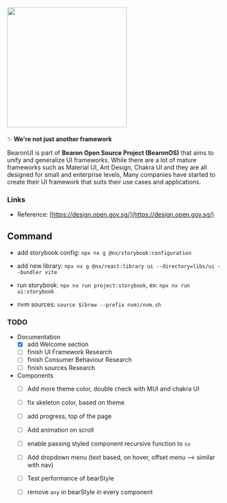 # <img src="https://svgshare.com/i/zyf.svg" width="280" />

✨ **We're not just another framework**

BearonUI is part of **Bearon Open Source Project (BearonOS)** that aims to unify and generalize UI frameworks. While there are a lot of mature frameworks such as Material UI, Ant Design, Chakra UI and they are all designed for small and enterprise levels, Many companies have started to create their UI framework that suits their use cases and applications.

### Links

- Reference: [https://design.open.gov.sg/](https://design.open.gov.sg/)


## Command

- add storybook config: `npx nx g @nx/storybook:configuration`
- add new library: `npx nx g @nx/react:library ui --directory=libs/ui --bundler vite`

- run storybook: `npx nx run project:storybook`, ex: `npx nx run ui:storybook`
- nvm sources: `source $(brew --prefix nvm)/nvm.sh`


### TODO

- Documentation
   - [x] add Welcome section
   - [ ] finish UI Framework Research
   - [ ] finish Consumer Behaviour Research
   - [ ] finish sources Research
- Components
   - [ ] Add more theme color, double check with MUI and chakra UI
   - [ ] fix skeleton color, based on theme
   - [ ] add progress, top of the page
   - [ ] Add animation on scroll
   - [ ] enable passing styled component recursive function to `sx`
   - [ ] Add dropdown menu (text based, on hover, offset menu --> similar with nav)
   - [ ] Test performance of bearStyle
   - [ ] remove `any` in bearStyle in every component



